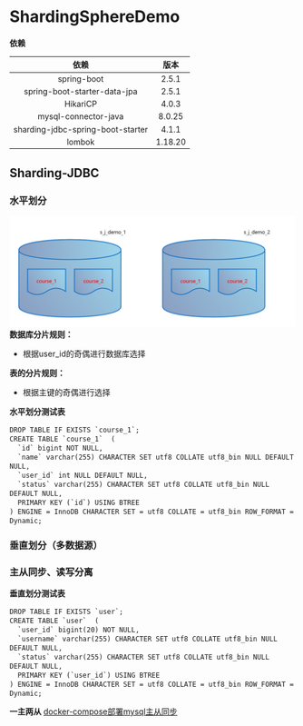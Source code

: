 # ShardingSphereDemo
**依赖**

|               依赖                |  版本   |
| :-------------------------------: | :-----: |
|            spring-boot            |  2.5.1  |
|   spring-boot-starter-data-jpa    |  2.5.1  |
|             HikariCP              |  4.0.3  |
|       mysql-connector-java        | 8.0.25  |
| sharding-jdbc-spring-boot-starter |  4.1.1  |
|              lombok               | 1.18.20 |

## Sharding-JDBC

### 水平划分
![db](https://github.com/qnnn/ShardingSphereDemo/blob/main/photo/db.png?raw=trueg)
**数据库分片规则：**
+ 根据user_id的奇偶进行数据库选择

**表的分片规则：**
+ 根据主键的奇偶进行选择


**水平划分测试表**

```mysql
DROP TABLE IF EXISTS `course_1`;
CREATE TABLE `course_1`  (
  `id` bigint NOT NULL,
  `name` varchar(255) CHARACTER SET utf8 COLLATE utf8_bin NULL DEFAULT NULL,
  `user_id` int NULL DEFAULT NULL,
  `status` varchar(255) CHARACTER SET utf8 COLLATE utf8_bin NULL DEFAULT NULL,
  PRIMARY KEY (`id`) USING BTREE
) ENGINE = InnoDB CHARACTER SET = utf8 COLLATE = utf8_bin ROW_FORMAT = Dynamic;
```








### 垂直划分（多数据源）
### 主从同步、读写分离
**垂直划分测试表**
```mysql
DROP TABLE IF EXISTS `user`;
CREATE TABLE `user`  (
  `user_id` bigint(20) NOT NULL,
  `username` varchar(255) CHARACTER SET utf8 COLLATE utf8_bin NULL DEFAULT NULL,
  `status` varchar(255) CHARACTER SET utf8 COLLATE utf8_bin NULL DEFAULT NULL,
  PRIMARY KEY (`user_id`) USING BTREE
) ENGINE = InnoDB CHARACTER SET = utf8 COLLATE = utf8_bin ROW_FORMAT = Dynamic;
```
**一主两从**
[docker-compose部署mysql主从同步](https://blog.csdn.net/gybshen/article/details/115212432?ops_request_misc=&request_id=&biz_id=102&utm_term=docker%20compose%20mysql%E9%9B%86%E7%BE%A4&utm_medium=distribute.pc_search_result.none-task-blog-2~blog~sobaiduweb~default-5-.pc_v2_rank_blog_default&spm=1018.2226.3001.4450)

